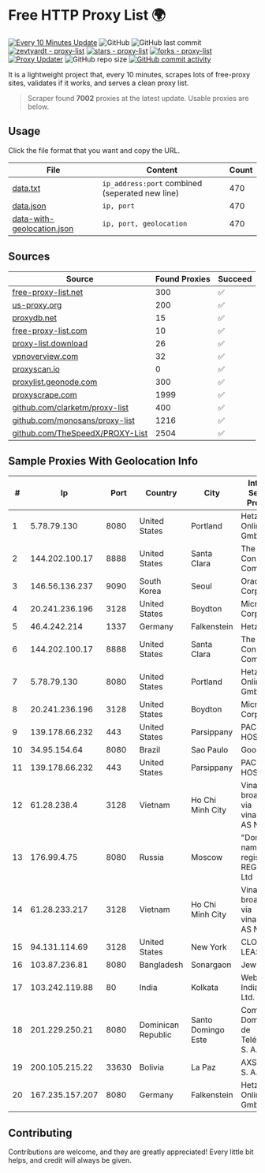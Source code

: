 
# Free HTTP Proxy List 🌍

[![Every 10 Minutes Update](https://github.com/mertguvencli/http-proxy-list/actions/workflows/main.yml/badge.svg?branch=main)](https://github.com/mertguvencli/http-proxy-list/actions/workflows/main.yml)
![GitHub](https://img.shields.io/github/license/mertguvencli/http-proxy-list)
![GitHub last commit](https://img.shields.io/github/last-commit/mertguvencli/http-proxy-list)
[![zevtyardt - proxy-list](https://img.shields.io/static/v1?label=zevtyardt&message=proxy-list&color=blue&logo=github)](https://github.com/zevtyardt/proxy-list "Go to GitHub repo")
[![stars - proxy-list](https://img.shields.io/github/stars/zevtyardt/proxy-list?style=social)](https://github.com/zevtyardt/proxy-list)
[![forks - proxy-list](https://img.shields.io/github/forks/zevtyardt/proxy-list?style=social)](https://github.com/zevtyardt/proxy-list)
[![Proxy Updater](https://github.com/zevtyardt/proxy-list/workflows/Proxy%20Updater/badge.svg)](https://github.com/zevtyardt/proxy-list/actions?query=workflow:"Proxy+Updater")
![GitHub repo size](https://img.shields.io/github/repo-size/zevtyardt/proxy-list)
[![GitHub commit activity](https://img.shields.io/github/commit-activity/m/zevtyardt/proxy-list?logo=commits)](https://github.com/zevtyardt/proxy-list/commits/main)

It is a lightweight project that, every 10 minutes, scrapes lots of free-proxy sites, validates if it works, and serves a clean proxy list.

> Scraper found **7002** proxies at the latest update. Usable proxies are below.

## Usage

Click the file format that you want and copy the URL.

|File|Content|Count|
|----|-------|-----|
|[data.txt](https://raw.githubusercontent.com/mertguvencli/http-proxy-list/main/proxy-list/data.txt)|`ip_address:port` combined (seperated new line)|470|
|[data.json](https://raw.githubusercontent.com/mertguvencli/http-proxy-list/main/proxy-list/data.json)|`ip, port`|470|
|[data-with-geolocation.json](https://raw.githubusercontent.com/mertguvencli/http-proxy-list/main/proxy-list/data-with-geolocation.json)|`ip, port, geolocation`|470|

## Sources

|Source|Found Proxies|Succeed|
|------|-------------|-------|
|[free-proxy-list.net](https://free-proxy-list.net)|300|✅|
|[us-proxy.org](https://www.us-proxy.org)|200|✅|
|[proxydb.net](http://proxydb.net)|15|✅|
|[free-proxy-list.com](https://free-proxy-list.com/?page=&port=&type%5B%5D=http&type%5B%5D=https&up_time=0&search=Search)|10|✅|
|[proxy-list.download](https://www.proxy-list.download/HTTP)|26|✅|
|[vpnoverview.com](https://vpnoverview.com/privacy/anonymous-browsing/free-proxy-servers)|32|✅|
|[proxyscan.io](https://www.proxyscan.io)|0|✅|
|[proxylist.geonode.com](https://proxylist.geonode.com/api/proxy-list?limit=300&page=1&sort_by=lastChecked&sort_type=desc&protocols=http,https)|300|✅|
|[proxyscrape.com](https://api.proxyscrape.com/v2/?request=displayproxies&protocol=http&timeout=10000&country=all&ssl=all&anonymity=all)|1999|✅|
|[github.com/clarketm/proxy-list](https://raw.githubusercontent.com/clarketm/proxy-list/master/proxy-list-raw.txt)|400|✅|
|[github.com/monosans/proxy-list](https://raw.githubusercontent.com/monosans/proxy-list/main/proxies/http.txt)|1216|✅|
|[github.com/TheSpeedX/PROXY-List](https://raw.githubusercontent.com/TheSpeedX/PROXY-List/master/http.txt)|2504|✅|


## Sample Proxies With Geolocation Info

|#|Ip|Port|Country|City|Internet Service Provider|
|-|--|----|-------|----|-------------------------|
|1|5.78.79.130|8080|United States|Portland|Hetzner Online GmbH|
|2|144.202.100.17|8888|United States|Santa Clara|The Constant Company|
|3|146.56.136.237|9090|South Korea|Seoul|Oracle Corporation|
|4|20.241.236.196|3128|United States|Boydton|Microsoft Corporation|
|5|46.4.242.214|1337|Germany|Falkenstein|Hetzner|
|6|144.202.100.17|8888|United States|Santa Clara|The Constant Company|
|7|5.78.79.130|8080|United States|Portland|Hetzner Online GmbH|
|8|20.241.236.196|3128|United States|Boydton|Microsoft Corporation|
|9|139.178.66.232|443|United States|Parsippany|PACKET-HOST|
|10|34.95.154.64|8080|Brazil|Sao Paulo|Google LLC|
|11|139.178.66.232|443|United States|Parsippany|PACKET-HOST|
|12|61.28.238.4|3128|Vietnam|Ho Chi Minh City|Vinadata broadcast via vinagame AS Number|
|13|176.99.4.75|8080|Russia|Moscow|"Domain names registrar REG.RU", Ltd|
|14|61.28.233.217|3128|Vietnam|Ho Chi Minh City|Vinadata broadcast via vinagame AS Number|
|15|94.131.114.69|3128|United States|New York|CLOUD LEASE Ltd|
|16|103.87.236.81|8080|Bangladesh|Sonargaon|Jewel Aziz|
|17|103.242.119.88|80|India|Kolkata|Web Werks India Pvt. Ltd.|
|18|201.229.250.21|8080|Dominican Republic|Santo Domingo Este|Compañía Dominicana de Teléfonos S. A.|
|19|200.105.215.22|33630|Bolivia|La Paz|AXS Bolivia S. A.|
|20|167.235.157.207|8080|Germany|Falkenstein|Hetzner Online GmbH|



## Contributing

Contributions are welcome, and they are greatly appreciated! Every
little bit helps, and credit will always be given.

